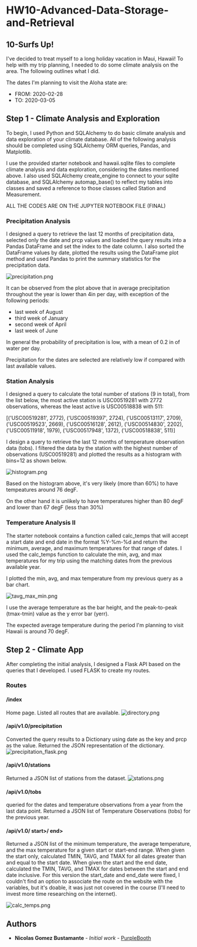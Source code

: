 # HW10-Advanced-Data-Storage-and-Retrieval
## 10-Surfs Up!

I've decided to treat myself to a long holiday vacation in Maui, Hawaii! To help with my trip planning, I needed to do some climate analysis on the area. The following outlines what I did.

The dates I'm planning to visit the Aloha state are:

- FROM: 2020-02-28
- TO:   2020-03-05


## Step 1 - Climate Analysis and Exploration

To begin, I used Python and SQLAlchemy to do basic climate analysis and data exploration of your climate database. All of the following analysis should be completed using SQLAlchemy ORM queries, Pandas, and Matplotlib.


I use the provided starter notebook and hawaii.sqlite files to complete  climate analysis and data exploration, considering the dates mentioned above. 
I also used SQLAlchemy create_engine to connect to your sqlite database, and SQLAlchemy automap_base() to reflect my tables into classes and saved a reference to those classes called Station and Measurement.

ALL THE CODES ARE ON THE JUPYTER NOTEBOOK FILE (FINAL)

### Precipitation Analysis


I designed a query to retrieve the last 12 months of precipitation data, selected only the date and prcp values and loaded the query results into a Pandas DataFrame and set the index to the date column.
I also sorted the DataFrame values by date,  plotted the results using the DataFrame plot method and used Pandas to print the summary statistics for the precipitation data.

![precipitation.png](precipitation.png)

It can be observed from the plot above that in average precipitation throughout the year is lower than 4in per day, with exception of the following periods:
- last week of August
- third week of January
- second week of April
- last week of June

In general the probability of precipitation is low, with a mean of 0.2 in of water per day.

Precipitation for the dates are selected are relatively low if compared with last available values.

### Station Analysis


I designed a query to calculate the total number of stations (9 in total), from the list below, the most active station is USC00519281 with 2772 observations, whereas the least active is USC00518838 with 511:

[('USC00519281', 2772),
 ('USC00519397', 2724),
 ('USC00513117', 2709),
 ('USC00519523', 2669),
 ('USC00516128', 2612),
 ('USC00514830', 2202),
 ('USC00511918', 1979),
 ('USC00517948', 1372),
 ('USC00518838', 511)]


I design a query to retrieve the last 12 months of temperature observation data (tobs). I filtered the data by the station with the highest number of observations (USC00519281) and plotted the results as a histogram with bins=12 as shown below.

![histogram.png](histogram.png)

Based on the histogram above, it's very likely (more than 60%) to have tempeatures around 76 degF. 

On the other hand it is unlikely to have temperatures higher than 80 degF and lower than 67 degF (less than 30%)


### Temperature Analysis II


The starter notebook contains a function called calc_temps that will accept a start date and end date in the format %Y-%m-%d and return the minimum, average, and maximum temperatures for that range of dates.
I used the calc_temps function to calculate the min, avg, and max temperatures for my trip using the matching dates from the previous available year.

I plotted the min, avg, and max temperature from my previous query as a bar chart.

![tavg_max_min.png](tavg_max_min.png)

I use the average temperature as the bar height, and the peak-to-peak (tmax-tmin) value as the y error bar (yerr).

The expected average temperature during the period I'm planning to visit Hawaii is around 70 degF.




## Step 2 - Climate App

After completing the initial analysis, I designed a Flask API based on the queries that I developed. I used FLASK to create my routes.



### Routes

#### /index
Home page.
Listed all routes that are available.
![directory.png](directory.png)

#### /api/v1.0/precipitation
Converted the query results to a Dictionary using date as the key and prcp as the value.
Returned the JSON representation of the dictionary.
![precipitation_flask.png](precipitation_flask.png)

#### /api/v1.0/stations
Returned a JSON list of stations from the dataset.
![stations.png](stations.png)

#### /api/v1.0/tobs
queried for the dates and temperature observations from a year from the last data point.
Returned a JSON list of Temperature Observations (tobs) for the previous year.

#### /api/v1.0/ start>/ end>
Returned a JSON list of the minimum temperature, the average temperature, and the max temperature for a given start or start-end range.
When given the start only, calculated TMIN, TAVG, and TMAX for all dates greater than and equal to the start date.
When given the start and the end date, calculated the TMIN, TAVG, and TMAX for dates between the start and end date inclusive.
For this version the start_date and end_date were fixed, I couldn't find an option to associate the route on the website with the variables, but it's doable, it was just not covered in the course (I'll need to invest more time researching on the internet).

![calc_temps.png](calc_temps.png)

## Authors

* **Nicolas Gomez Bustamante** - *Initial work* - [PurpleBooth](https://github.com/nbg1)

